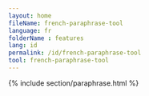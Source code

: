 ```yaml
---
layout: home
fileName: french-paraphrase-tool
language: fr
folderName : features
lang: id
permalink: /id/french-paraphrase-tool
tool: french-paraphrase-tool
---
```

{% include section/paraphrase.html %}